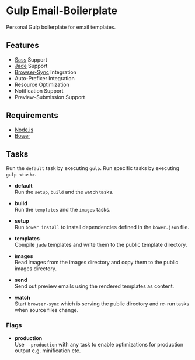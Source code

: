 # Gulp Email-Boilerplate

Personal Gulp boilerplate for email templates.

## Features
* [Sass][sass] Support
* [Jade][jade] Support
* [Browser-Sync][browsersync] Integration
* Auto-Prefixer Integration
* Resource Optimization
* Notification Support
* Preview-Submission Support

## Requirements
* [Node.js][node]
* [Bower][bower]

## Tasks

Run the `default` task by executing `gulp`. Run specific tasks by executing `gulp <task>`.

- **default**  
  Run the `setup`, `build` and the `watch` tasks.

- **build**  
  Run the `templates` and the `images` tasks.

- **setup**  
  Run `bower install` to install dependencies defined in the `bower.json` file.

- **templates**  
  Compile `jade` templates and write them to the public template directory.

- **images**  
  Read images from the images directory and copy them to the public images directory.

- **send**  
  Send out preview emails using the rendered templates as content.

- **watch**  
  Start `browser-sync` which is serving the public directory and re-run tasks when source files change.

### Flags

- **production**  
  Use `--production` with any task to enable optimizations for production output e.g. minification etc.

[sass]: http://sass-lang.com/
[jade]: http://jade-lang.com/
[browsersync]: http://www.browsersync.io/
[node]: https://nodejs.org/
[bower]: http://bower.io/
